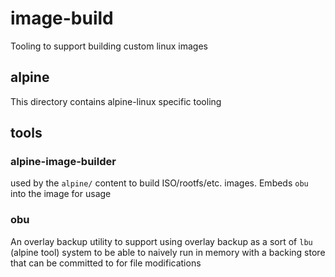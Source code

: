 image-build
===

Tooling to support building custom linux images

## alpine

This directory contains alpine-linux specific tooling

## tools

### alpine-image-builder

used by the `alpine/` content to build ISO/rootfs/etc. images. Embeds
`obu` into the image for usage

###  obu

An overlay backup utility to support using overlay backup as a sort of `lbu`
(alpine tool) system to be able to naively run in memory with a backing store
that can be committed to for file modifications
